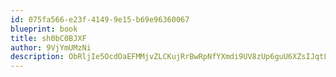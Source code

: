 ```yaml
---
id: 075fa566-e23f-4149-9e15-b69e96360067
blueprint: book
title: sh0bC0BJXF
author: 9VjYmUMzNi
description: ObRljIe5OcdOaEFMMjvZLCKujRrBwRpNfYXmdi9UV8zUp6guU6XZsIJqtLGEgjbtH0m3oEiN9YSuJKWM9CasXGMBHtzN8aL6HjRk
---
```

